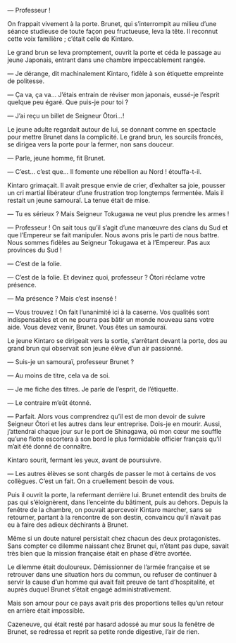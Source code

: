 — Professeur !

On frappait vivement à la porte. Brunet, qui s’interrompit au milieu d’une
séance studieuse de toute façon peu fructueuse, leva la tête. Il reconnut cette
voix familière ; c’était celle de Kintaro.

Le grand brun se leva promptement, ouvrit la porte et céda le passage au jeune
Japonais, entrant dans une chambre impeccablement rangée.

— Je dérange, dit machinalement Kintaro, fidèle à son étiquette empreinte de
politesse.

— Ça va, ça va… J’étais entrain de réviser mon japonais, eussé-je l’esprit
quelque peu égaré. Que puis-je pour toi ?

— J’ai reçu un billet de Seigneur Ōtori…!

Le jeune adulte regardait autour de lui, se donnant comme en spectacle pour
mettre Brunet dans la complicité. Le grand brun, les sourcils froncés, se
dirigea vers la porte pour la fermer, non sans douceur.

— Parle, jeune homme, fit Brunet.

— C’est… c’est que… Il fomente une rébellion au Nord ! étouffa-t-il.

Kintaro grimaçait. Il avait presque envie de crier, d’exhalter sa joie, pousser
un cri martial libérateur d’une frustration trop longtemps fermentée. Mais il
restait un jeune samouraï. La tenue était de mise.

— Tu es sérieux ? Mais Seigneur Tokugawa ne veut plus prendre les armes !

— Professeur ! On sait tous qu’il s’agit d’une manœuvre des clans du Sud et que
l’Empereur se fait manipuler. Nous avons pris le parti de nous battre. Nous
sommes fidèles au Seigneur Tokugawa et à l’Empereur. Pas aux provinces du Sud !

— C’est de la folie.

— C’est de la folie. Et devinez quoi, professeur ? Ōtori réclame votre
présence.

— Ma présence ? Mais c’est insensé !

— Vous trouvez ! On fait l’unanimité ici à la caserne. Vos qualités sont
indispensables et on ne pourra pas bâtir un monde nouveau sans votre aide. Vous
devez venir, Brunet. Vous êtes un samouraï.

Le jeune Kintaro se dirigeait vers la sortie, s’arrêtant devant la porte, dos
au grand brun qui observait son jeune élève d’un air passionné.

— Suis-je un samouraï, professeur Brunet ?

— Au moins de titre, cela va de soi.

— Je me fiche des titres. Je parle de l’esprit, de l’étiquette.

— Le contraire m’eût étonné.

— Parfait. Alors vous comprendrez qu’il est de mon devoir de suivre Seigneur
Ōtori et les autres dans leur entreprise. Dois-je en mourir. Aussi, j’attendrai
chaque jour sur le port de Shinagawa, où mon cœur me souffle qu’une flotte 
escortera à son bord le plus formidable officier français qu’il m’ait été
donné de connaître.

Kintaro sourit, fermant les yeux, avant de poursuivre.

— Les autres èlèves se sont chargés de passer le mot à certains de vos
collègues. C’est un fait. On a cruellement besoin de vous.

Puis il ouvrit la porte, la refermant derrière lui. Brunet entendit des bruits
de pas qui s’éloignèrent, dans l’enceinte du bâtiment, puis au dehors. Depuis
la fenêtre de la chambre, on pouvait apercevoir Kintaro marcher, sans se
retourner, partant à la rencontre de son destin, convaincu qu’il n’avait pas
eu à faire des adieux déchirants à Brunet.

Même si un doute naturel persistait chez chacun des deux protagonistes. Sans
compter ce dilemme naissant chez Brunet qui, n’étant pas dupe, savait très bien
que la mission française était en phase d’être avortée.

Le dilemme était douloureux. Démissionner de l’armée française et se retrouver
dans une situation hors du commun, ou refuser de continuer à servir la cause
d’un homme qui avait fait preuve de tant d’hospitalité, et auprès duquel
Brunet s’était engagé administrativement.

Mais son amour pour ce pays avait pris des proportions telles qu’un retour en
arrière était impossible.

Cazeneuve, qui était resté par hasard adossé au mur sous la fenêtre de Brunet,
se redressa et reprit sa petite ronde digestive, l’air de rien.
